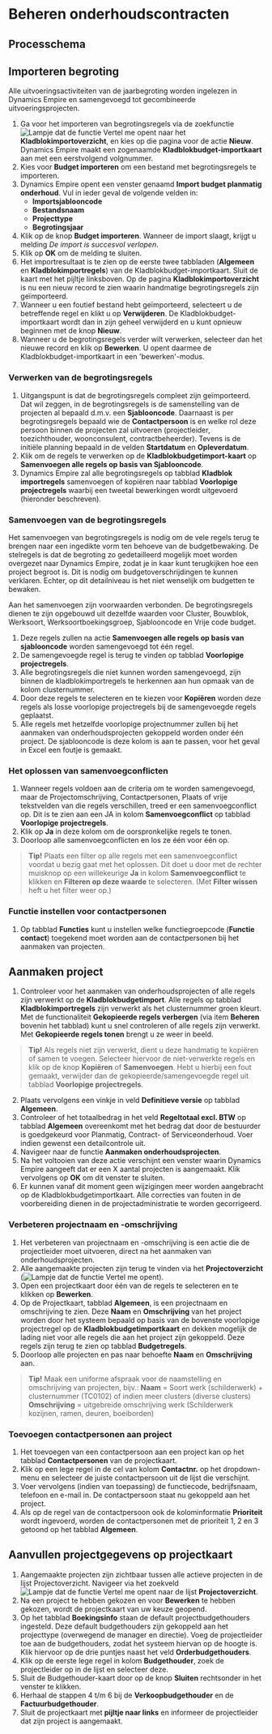 # Beheren onderhoudscontracten


## Processchema

## Importeren begroting
Alle uitvoeringsactiviteiten van de jaarbegroting worden ingelezen in Dynamics Empire en samengevoegd tot  gecombineerde uitvoeringsprojecten.

 1. Ga voor het importeren van begrotingsregels via de zoekfunctie ![Lampje dat de functie Vertel me opent](https://docs.microsoft.com/nl-NL/dynamics365/business-central/media/ui-search/search_small.png "Vertel me wat u wilt doen") naar het **Kladblokimportoverzicht**, en kies op die pagina voor de actie **Nieuw**. Dynamics Empire maakt een zogenaamde **Kladblokbudget-importkaart** aan met een eerstvolgend volgnummer.
 2. Kies voor **Budget importeren** om een bestand met begrotingsregels te importeren.
 3. Dynamics Empire opent een venster genaamd **Import budget planmatig onderhoud**. Vul in ieder geval de volgende velden in:
	 * **Importsjablooncode**
	 * **Bestandsnaam**
	 * **Projecttype**
	 * **Begrotingsjaar**
 4. Klik op de knop **Budget importeren**. Wanneer de import slaagt, krijgt u melding *De import is succesvol verlopen*.
 5. Klik op **OK** om de melding te sluiten.
 6. Het importresultaat is te zien op de eerste twee tabbladen (**Algemeen** en **Kladblokimportregels**) van de Kladblokbudget-importkaart. Sluit de kaart met het pijltje linksboven. Op de pagina **Kladblokimportoverzicht** is nu een nieuw record te zien waarin handmatige begrotingsregels zijn geïmporteerd.
 7. Wanneer u een foutief bestand hebt geïmporteerd, selecteert u de betreffende regel en klikt u op **Verwijderen**. De Kladblokbudget-importkaart wordt dan in zijn geheel verwijderd en u kunt opnieuw beginnen met de knop **Nieuw**.
 8. Wanneer u de begrotingsregels verder wilt verwerken, selecteer dan het nieuwe record en klik op **Bewerken**. U opent daarmee de Kladblokbudget-importkaart in een 'bewerken'-modus. 

### Verwerken van de begrotingsregels
 1. Uitgangspunt is dat de begrotingsregels compleet zijn geïmporteerd. Dat wil zeggen, in de begrotingsregels is de samenstelling van de projecten al bepaald d.m.v. een **Sjablooncode**. Daarnaast is per begrotingsregels bepaald wie de **Contactpersoon** is en welke rol deze persoon binnen de projecten zal uitvoeren (projectleider, toezichthouder, woonconsulent, contractbeheerder). Tevens is de initiële planning bepaald in de velden **Startdatum** en **Opleverdatum**.
 2. Klik om de regels te verwerken op de **Kladblokbudgetimport-kaart** op **Samenvoegen alle regels op basis van Sjablooncode**.
 3. Dynamics Empire zal alle begrotingsregels op tabblad **Kladblok importregels** samenvoegen of kopiëren naar tabblad **Voorlopige projectregels** waarbij een tweetal bewerkingen wordt uitgevoerd (hieronder beschreven).
 
### Samenvoegen van de begrotingsregels
Het samenvoegen van begrotingsregels is nodig om de vele regels terug te brengen naar een ingedikte vorm ten behoeve van de budgetbewaking. De stelregels is dat de begroting zo gedetailleerd mogelijk moet worden overgezet naar Dynamics Empire, zodat je in kaar kunt terugkijken hoe een project begroot is. Dit is nodig om budgetoverschrijdingen te kunnen verklaren. Echter, op dit detailniveau is het niet wenselijk om budgetten te bewaken.

Aan het samenvoegen zijn voorwaarden verbonden. De begrotingsregels dienen te zijn opgebouwd uit dezelfde waarden voor Cluster, Bouwblok, Werksoort, Werksoortboekingsgroep, Sjablooncode en Vrije code budget.

 1. Deze regels zullen na actie **Samenvoegen alle regels op basis van sjablooncode** worden samengevoegd tot één regel.
 2. De samengevoegde regel is terug te vinden op tabblad **Voorlopige projectregels**.
 3. Alle begrotingsregels die niet kunnen worden samengevoegd, zijn binnen de kladblokimportregels te herkennen aan hun opmaak van de kolom clusternummer.
 4. Door deze regels te selecteren en te kiezen voor **Kopiëren** worden deze regels als losse voorlopige projectregels bij de samengevoegde regels geplaatst.
 5. Alle regels met hetzelfde voorlopige projectnummer zullen bij het aanmaken van onderhoudsprojecten gekoppeld worden onder één project. De sjablooncode is deze kolom is aan te passen, voor het geval in Excel een foutje is gemaakt.

### Het oplossen van samenvoegconflicten

 1. Wanneer regels voldoen aan de criteria om te worden samengevoegd, maar de Projectomschrijving, Contactpersonen, Plaats of vrije tekstvelden van die regels verschillen, treed er een samenvoegconflict op. Dit is te zien aan een JA in kolom **Samenvoegconflict** op tabblad **Voorlopige projectregels**.
 2. Klik op **Ja** in deze kolom om de oorspronkelijke regels te tonen.
 3. Doorloop alle samenvoegconflicten en los ze één voor één op.

>**Tip!** Plaats een filter op alle regels met een samenvoegconflict voordat u bezig gaat met het oplossen. Dit doet u door met de rechter muisknop op een willekeurige **Ja** in kolom **Samenvoegconflict** te klikken en **Filteren op deze waarde** te selecteren. (Met **Filter wissen** heft u het filter weer op.)

### Functie instellen voor contactpersonen

 1. Op tabblad **Functies** kunt u instellen welke functiegroepcode (**Functie contact**) toegekend moet worden aan de contactpersonen bij het aanmaken van projecten.

## Aanmaken project

 1. Controleer voor het aanmaken van onderhoudsprojecten of alle regels zijn verwerkt op de **Kladblokbudgetimport**. Alle regels op tabblad **Kladblokimportregels** zijn verwerkt als het clusternummer groen kleurt. Met de functionaliteit **Gekopieerde regels verbergen** (via item **Beheren** bovenin het tabblad) kunt u snel controleren of alle regels zijn verwerkt. Met **Gekopieerde regels tonen** brengt u ze weer in beeld.
 
>**Tip!** Als regels niet zijn verwerkt, dient u deze handmatig te kopiëren of samen te voegen. Selecteer  hiervoor de niet-verwerkte regels en klik op de knop **Kopiëren** of **Samenvoegen**. Hebt u hierbij een fout gemaakt, verwijder dan de gekopieerde/samengevoegde regel uit
tabblad **Voorlopige projectregels**.

 2. Plaats vervolgens een vinkje in veld **Definitieve versie** op tabblad **Algemeen**.
 3. Controleer of het totaalbedrag in het veld **Regeltotaal excl. BTW** op tabblad **Algemeen** overeenkomt met het bedrag dat door de bestuurder is goedgekeurd voor Planmatig, Contract- of Serviceonderhoud. Voer indien gewenst een detailcontrole uit.
 4. Navigeer naar de functie **Aanmaken onderhoudsprojecten**.
 5. Na het voltooien van deze actie verschijnt een venster waarin Dynamics Empire aangeeft dat er een X aantal projecten is aangemaakt. Klik vervolgens op **OK** om dit venster te sluiten.
 6. Er kunnen vanaf dit moment geen wijzigingen meer worden aangebracht op de Kladblokbudgetimportkaart. Alle correcties van fouten in de voorbereiding dienen in de projectadministratie te worden gecorrigeerd.
  
### Verbeteren projectnaam en -omschrijving
 1. Het verbeteren van projectnaam en -omschrijving is een actie die de projectleider moet uitvoeren, direct na het aanmaken van onderhoudsprojecten.
 2. Alle aangemaakte projecten zijn terug te vinden via het **Projectoverzicht** (![Lampje dat de functie Vertel me opent](https://docs.microsoft.com/nl-NL/dynamics365/business-central/media/ui-search/search_small.png "Vertel me wat u wilt doen")).
 3. Open een projectkaart door één van de regels te selecteren en te klikken op **Bewerken**.
 4. Op de Projectkaart, tabblad **Algemeen**, is een projectnaam en omschrijving te zien. Deze **Naam** en **Omschrijving** van het project worden door het systeem bepaald op basis van de bovenste voorlopige projectregel op de **Kladblokbudgetimportkaart** en dekken mogelijk de lading niet voor alle regels die aan het project zijn gekoppeld. Deze regels zijn terug te zien op tabblad **Budgetregels**. 
 5. Doorloop alle projecten en pas naar behoefte **Naam** en **Omschrijving** aan.

>**Tip!** Maak een uniforme afspraak voor de naamstelling en omschrijving van projecten, bijv.:
 >**Naam** = Soort werk (schilderwerk) + clusternummer (TC0102) of indien meer clusters (diverse clusters)
 > **Omschrijving** = uitgebreide omschrijving werk (Schilderwerk kozijnen, ramen, deuren, boeiborden)
     

### Toevoegen contactpersonen aan project
 1. Het toevoegen van een contactpersoon aan een project kan op het tabblad **Contactpersonen** van de projectkaart.
 2. Klik op een lege regel in de cel van kolom **Contactnr.** op het dropdown-menu en selecteer de juiste contactpersoon uit de lijst die verschijnt.
 3. Voer vervolgens (indien van toepassing) de functiecode, bedrijfsnaam, telefoon en e-mail in. De contactpersoon staat nu gekoppeld aan het project.
 4. Als op de regel van de contactpersoon ook de kolominformatie **Prioriteit** wordt ingevoerd, worden de contactpersonen met de prioriteit 1, 2 en 3 getoond op het tabblad **Algemeen**.

## Aanvullen projectgegevens op projectkaart

 1. Aangemaakte projecten zijn zichtbaar tussen alle actieve projecten in de lijst Projectoverzicht. Navigeer via het zoekveld ![Lampje dat de functie Vertel me opent](https://docs.microsoft.com/nl-NL/dynamics365/business-central/media/ui-search/search_small.png "Vertel me wat u wilt doen") naar de lijst **Projectoverzicht**.
 2. Na een project te hebben gekozen en voor **Bewerken** te hebben gekozen, wordt de projectkaart van uw keuze geopend.
 4. Op het tabblad **Boekingsinfo** staan de default projectbudgethouders ingesteld. Deze default budgethouders zijn gekoppeld aan het projecttype (overwegend de manager en directie). Voeg de projectleider toe aan de budgethouders, zodat het systeem hiervan op de hoogte is. Klik hiervoor op de drie puntjes naast het veld **Orderbudgethouders**.
 6. Klik op de eerste lege regel in kolom **Budgethouder**, zoek de projectleider op in de lijst en selecteer deze.
 7. Sluit de Budgethouder-kaart door op de knop **Sluiten** rechtsonder in het venster te klikken.
 8. Herhaal de stappen 4 t/m 6 bij de **Verkoopbudgethouder** en de **Factuurbudgethouder**.
 9. Sluit de projectkaart met **pijltje naar links** en informeer de projectleider dat zijn project is aangemaakt. 

<!--stackedit_data:
eyJoaXN0b3J5IjpbMzkzOTA3NjA5LC0xMTgxNjYwNjc5LDc4MT
Q5OTc2Myw1ODcyOTczODUsLTQ5NzA3MzA5LDIwODgzMjAwMzYs
MjEzNjI0MTEyNSw5OTEzODE0NzQsLTkwNTMzODM3MCwtNjAyMj
cyNjExLC0yNzgwNzg0NjFdfQ==
-->